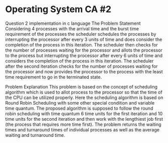 # Operating System CA #2
Question 2 implementation in c language
The Problem Statement
Considering 4 processes with the arrival time and the burst time requirement of the processes the scheduler schedules the processes by interrupting the processor after every 3 units of time and does consider the completion of the process in this iteration. The scheduler then checks for the number of processes waiting for the processor and allots the processor to the process but interrupting the processor after every 6 units of time and considers the completion of the process in this iteration. The scheduler after the second iteration checks for the number of processes waiting for the processor and now provides the processor to the process with the least time requirement to go in the terminated state.

Problem Explanation
This problem is based on the concept of scheduling algorithm which is used to allot process to the processor so that the time of the CPU can be utilized properly. Here the scheduling algorithm is based on Round Robin Scheduling with some other special condition and variable time quantum.
The proposed algorithm is supposed to follow the round robin scheduling with time quantum 6 time units for the first iteration and 10 time units for the second iteration and then work with the lengthiest job first (the process that requires more time first). The problem returns the waiting times and turnaround times of individual processes as well as the average waiting and turnaround time.
